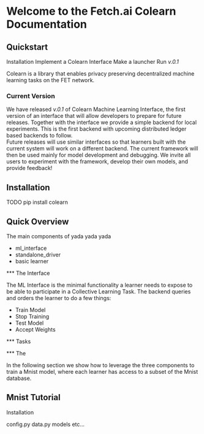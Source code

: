 # Welcome to the Fetch.ai Colearn Documentation

## Quickstart

Installation 
Implement a Colearn Interface
Make a launcher Run
*v.0.1*

Colearn is a library that enables privacy preserving decentralized machine learning tasks on the FET network.

### Current Version

We have released *v.0.1* of Colearn Machine Learning Interface, the first version of an interface that will allow developers to prepare for future releases. 
Together with the interface we provide a simple backend for local experiments. This is the first backend with upcoming distributed ledger based backends to follow.  
Future releases will use similar interfaces so that learners built with the current system will work on a different backend.
The current framework will then be used mainly for model development and debugging.
We invite all users to experiment with the framework, develop their own models, and provide feedback!

## Installation
TODO
pip install colearn

## Quick Overview

The main components of yada yada yada
* ml_interface
* standalone_driver
* basic learner

*** The Interface

The ML Interface is the minimal functionality a learner needs to expose to be able to participate in a Collective Learning Task. The backend queries and orders the learner to do a few things:
* Train Model
* Stop Training
* Test Model
* Accept Weights

*** Tasks





*** The 

In the following section we show how to leverage the three components to train a Mnist model, where each learner has access to a subset of the Mnist database.

## Mnist Tutorial

Installation

config.py
data.py
models etc...

